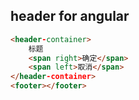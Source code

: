 ## header for angular
```html
<header-container>
    标题
    <span right>确定</span>
    <span left>取消</span>
</header-container>
<footer></footer>
```